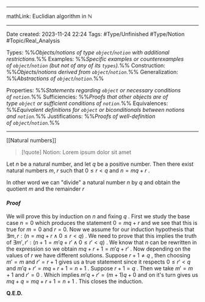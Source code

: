 
---

mathLink: Euclidian algorithm in $\mathbb N$

---
Date created: 2023-11-24 22:24
Tags: #Type/Unfinished  #Type/Notion #Topic/Real_Analysis 

Types: %%_Objects/notions of type `object`/`notion` with additional restrictions._%% 
Examples: %%_Specific examples or counterexamples of `object`/`notion` (but not of any of its `types`)._%%
Construction: %%_Objects/notions derived from `object`/`notion`._%%
Generalization: %%_Abstractions of `object`/`notion`._%%

Properties: %%_Statements regarding `object` or necessary conditions of `notion`._%%
Sufficiencies: %%_Proofs that other objects are of type `object` or sufficient conditions of `notion`._%%
Equivalences: %%_Equivalent definitions for `object` or biconditionals between notions and `notion`._%%
Justifications: %%_Proofs of well-definition of `object`/`notion`._%%

---  

[[Natural numbers]]

> [!quote] Notion:
> Lorem ipsum dolor sit amet


Let $n$ be a natural number, and let $q$ be a positive number. Then there exist natural numbers $m$, $r$ such that $0 \leq r <q$ and $n=mq+r$ .

In other word we can "divide" a natural number $n$ by $q$ and obtain the quotient $m$ and the remainder $r$ 


#### *Proof*

We will prove this by induction on $n$ and fixing $q$ . First we study the base case $n=0$ which produces the statement $0=mq+r$ and we see that this is true for $m=0$ and $r=0$. Now we assume for our induction hypothesis that $\exists m,r :(n=mq+r \land 0 \leq r <q)$ . We need to prove that this implies the truth of $\exists m',r' :(n+1=m'q+r' \land 0 \leq r' <q)$ . We know that $n$ can be rewritten in the expression so we obtain $mq+r+1=m'q+r'$ . Now depending on the values of $r$ we have different solutions. Suppose $r+1\neq q$ , then choosing $m'=m$ and $r'=r+1$ gives us a true statement since it respects $0 \leq r' <q$ and $m'q+r'=mq+r+1=n+1$ . Suppose $r+1=q$ . Then we take $m'=m+1$ and $r'=0$ . Which implies $m'q+r'=(m+1)q +0$ and on it's turn gives us $mq+q=mq+r+1=n+1$ . This closes the induction.

**Q.E.D.**
